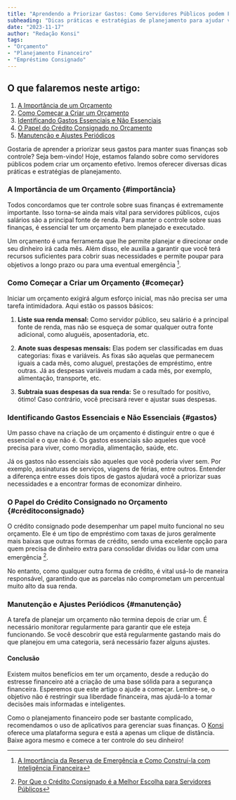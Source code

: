 ```yaml
---
title: "Aprendendo a Priorizar Gastos: Como Servidores Públicos podem Fazer um Orçamento Efetivo"
subheading: "Dicas práticas e estratégias de planejamento para ajudar você a criar um orçamento realista e manter suas finanças sob controle"
date: "2023-11-17"
author: "Redação Konsi"
tags:
- "Orçamento"
- "Planejamento Financeiro"
- "Empréstimo Consignado"
---
```


## O que falaremos neste artigo:

1. [A Importância de um Orçamento](#importância)
2. [Como Começar a Criar um Orçamento](#começar)
3. [Identificando Gastos Essenciais e Não Essenciais](#gastos)
4. [O Papel do Crédito Consignado no Orçamento](#créditoconsignado)
5. [Manutenção e Ajustes Periódicos](#manutenção)

Gostaria de aprender a priorizar seus gastos para manter suas finanças sob controle? Seja bem-vindo! Hoje, estamos falando sobre como servidores públicos podem criar um orçamento efetivo. Iremos oferecer diversas dicas práticas e estratégias de planejamento.

### A Importância de um Orçamento {#importância}

Todos concordamos que ter controle sobre suas finanças é extremamente importante. Isso torna-se ainda mais vital para servidores públicos, cujos salários são a principal fonte de renda. Para manter o controle sobre suas finanças, é essencial ter um orçamento bem planejado e executado.

Um orçamento é uma ferramenta que lhe permite planejar e direcionar onde seu dinheiro irá cada mês. Além disso, ele auxilia a garantir que você terá recursos suficientes para cobrir suas necessidades e permite poupar para objetivos a longo prazo ou para uma eventual emergência [^1^].

[^1^]: [A Importância da Reserva de Emergência e Como Construí-la com Inteligência Financeira](https://konsi.com.br/postagens/a-importncia-da-reserva-de-emergncia-e-como-constru-la-com-inteligncia-financeira)

### Como Começar a Criar um Orçamento {#começar}

Iniciar um orçamento exigirá algum esforço inicial, mas não precisa ser uma tarefa intimidadora. Aqui estão os passos básicos:

1. **Liste sua renda mensal:** Como servidor público, seu salário é a principal fonte de renda, mas não se esqueça de somar qualquer outra fonte adicional, como aluguéis, aposentadoria, etc.

2. **Anote suas despesas mensais:** Elas podem ser classificadas em duas categorias: fixas e variáveis. As fixas são aquelas que permanecem iguais a cada mês, como aluguel, prestações de empréstimo, entre outras. Já as despesas variáveis mudam a cada mês, por exemplo, alimentação, transporte, etc.

3. **Subtraia suas despesas da sua renda:** Se o resultado for positivo, ótimo! Caso contrário, você precisará rever e ajustar suas despesas.

### Identificando Gastos Essenciais e Não Essenciais {#gastos}

Um passo chave na criação de um orçamento é distinguir entre o que é essencial e o que não é. Os gastos essenciais são aqueles que você precisa para viver, como moradia, alimentação, saúde, etc.

Já os gastos não essenciais são aqueles que você poderia viver sem. Por exemplo, assinaturas de serviços, viagens de férias, entre outros. Entender a diferença entre esses dois tipos de gastos ajudará você a priorizar suas necessidades e a encontrar formas de economizar dinheiro.

### O Papel do Crédito Consignado no Orçamento {#créditoconsignado}

O crédito consignado pode desempenhar um papel muito funcional no seu orçamento. Ele é um tipo de empréstimo com taxas de juros geralmente mais baixas que outras formas de crédito, sendo uma excelente opção para quem precisa de dinheiro extra para consolidar dívidas ou lidar com uma emergência [^2^].

No entanto, como qualquer outra forma de crédito, é vital usá-lo de maneira responsável, garantindo que as parcelas não comprometam um percentual muito alto da sua renda.

[^2^]: [Por Que o Crédito Consignado é a Melhor Escolha para Servidores Públicos](https://konsi.com.br/postagens/por-que-o-crdito-consignado-a-melhor-escolha-para-servidores-pblicos)

### Manutenção e Ajustes Periódicos {#manutenção}

A tarefa de planejar um orçamento não termina depois de criar um. É necessário monitorar regularmente para garantir que ele esteja funcionando. Se você descobrir que está regularmente gastando mais do que planejou em uma categoria, será necessário fazer alguns ajustes.

#### Conclusão

Existem muitos benefícios em ter um orçamento, desde a redução do estresse financeiro até a criação de uma base sólida para a segurança financeira. Esperemos que este artigo o ajude a começar. Lembre-se, o objetivo não é restringir sua liberdade financeira, mas ajudá-lo a tomar decisões mais informadas e inteligentes.

Como o planejamento financeiro pode ser bastante complicado, recomendamos o uso de aplicativos para gerenciar suas finanças. O [Konsi](https://www.konsi.com.br) oferece uma plataforma segura e está a apenas um clique de distância. Baixe agora mesmo e comece a ter controle do seu dinheiro!